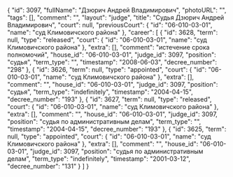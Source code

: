 {
    "id": 3097,
    "fullName": "Дзюрич Андрей Владимирович",
    "photoURL": "",
    "tags": [],
    "comment": "",
    "layout": "judge",
    "title": "Судья Дзюрич Андрей Владимирович",
    "court": null,
    "previousCourt": {
        "id": "06-010-03-01",
        "name": "суд Климовичского района"
    },
    "career": [
        {
            "id": 3628,
            "term": null,
            "type": "released",
            "court": {
                "id": "06-010-03-01",
                "name": "суд Климовичского района"
            },
            "extra": [],
            "comment": "истечение срока полномочий",
            "house_id": "06-010-03-01",
            "judge_id": 3097,
            "position": "судья",
            "term_type": "",
            "timestamp": "2008-06-03",
            "decree_number": "298"
        },
        {
            "id": 3626,
            "term": null,
            "type": "appointed",
            "court": {
                "id": "06-010-03-01",
                "name": "суд Климовичского района"
            },
            "extra": [],
            "comment": "",
            "house_id": "06-010-03-01",
            "judge_id": 3097,
            "position": "судья",
            "term_type": "indefinitely",
            "timestamp": "2004-04-15",
            "decree_number": "193"
        },
        {
            "id": 3627,
            "term": null,
            "type": "released",
            "court": {
                "id": "06-010-03-01",
                "name": "суд Климовичского района"
            },
            "extra": [],
            "comment": "",
            "house_id": "06-010-03-01",
            "judge_id": 3097,
            "position": "судья по административным делам",
            "term_type": "",
            "timestamp": "2004-04-15",
            "decree_number": "193"
        },
        {
            "id": 3625,
            "term": null,
            "type": "appointed",
            "court": {
                "id": "06-010-03-01",
                "name": "суд Климовичского района"
            },
            "extra": [],
            "comment": "",
            "house_id": "06-010-03-01",
            "judge_id": 3097,
            "position": "судья по административным делам",
            "term_type": "indefinitely",
            "timestamp": "2001-03-12",
            "decree_number": "131"
        }
    ]
}